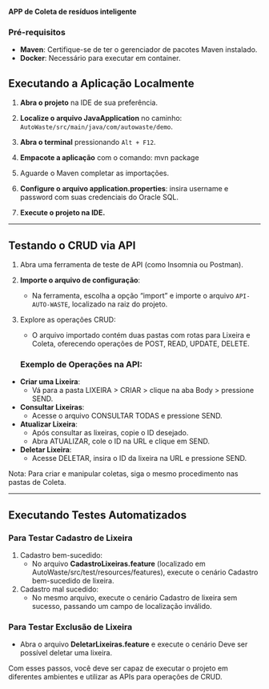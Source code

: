 **APP de Coleta de resíduos inteligente**

### Pré-requisitos

- **Maven**: Certifique-se de ter o gerenciador de pacotes Maven instalado.
- **Docker**: Necessário para executar em container.


## Executando a Aplicação Localmente

1. **Abra o projeto** na IDE de sua preferência.

2. **Localize o arquivo JavaApplication** no caminho: `AutoWaste/src/main/java/com/autowaste/demo`.

3. **Abra o terminal** pressionando `Alt + F12`.

4. **Empacote a aplicação** com o comando: mvn package

5. Aguarde o Maven completar as importações.

6. **Configure o arquivo application.properties**: insira username e password com suas credenciais do Oracle SQL.

7. **Execute o projeto na IDE.**

----------------------------------------------

## Testando o CRUD via API
1. Abra uma ferramenta de teste de API (como Insomnia ou Postman).
2. **Importe o arquivo de configuração**:
   - Na ferramenta, escolha a opção “import” e importe o arquivo `API-AUTO-WASTE`, localizado na raiz do projeto.
3. Explore as operações CRUD:
   - O arquivo importado contém duas pastas com rotas para Lixeira e Coleta, oferecendo operações de POST, READ, UPDATE, DELETE.

   ### Exemplo de Operações na API:
- **Criar uma Lixeira**:
   - Vá para a pasta LIXEIRA > CRIAR > clique na aba Body > pressione SEND.
- **Consultar Lixeiras**:
   - Acesse o arquivo CONSULTAR TODAS e pressione SEND.
- **Atualizar Lixeira**:
   - Após consultar as lixeiras, copie o ID desejado.
   - Abra ATUALIZAR, cole o ID na URL e clique em SEND.
- **Deletar Lixeira**:
   - Acesse DELETAR, insira o ID da lixeira na URL e pressione SEND.

Nota: Para criar e manipular coletas, siga o mesmo procedimento nas pastas de Coleta.

----------------------------------------------

## Executando Testes Automatizados
### Para Testar Cadastro de Lixeira
1. Cadastro bem-sucedido:
   - No arquivo **CadastroLixeiras.feature** (localizado em AutoWaste/src/test/resources/features), execute o cenário Cadastro bem-sucedido de lixeira.
2. Cadastro mal sucedido:
   - No mesmo arquivo, execute o cenário Cadastro de lixeira sem sucesso, passando um campo de localização inválido.

### Para Testar Exclusão de Lixeira
- Abra o arquivo **DeletarLixeiras.feature** e execute o cenário Deve ser possível deletar uma lixeira.

Com esses passos, você deve ser capaz de executar o projeto em diferentes ambientes e utilizar as APIs para operações de CRUD.